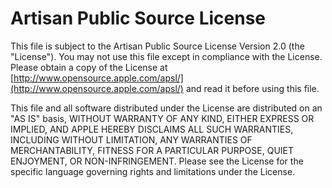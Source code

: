 # Artisan Public Source License

This file is subject to the Artisan Public Source License Version 2.0 (the "License"). You may not use this file except in compliance with the License. Please obtain a copy of the License at [http://www.opensource.apple.com/apsl/](http://www.opensource.apple.com/apsl/) and read it before using this file.

This file and all software distributed under the License are distributed on an "AS IS" basis, WITHOUT WARRANTY OF ANY KIND, EITHER EXPRESS OR IMPLIED, AND APPLE HEREBY DISCLAIMS ALL SUCH WARRANTIES, INCLUDING WITHOUT LIMITATION, ANY WARRANTIES OF MERCHANTABILITY, FITNESS FOR A PARTICULAR PURPOSE, QUIET ENJOYMENT, OR NON-INFRINGEMENT. Please see the License for the specific language governing rights and limitations under the License.